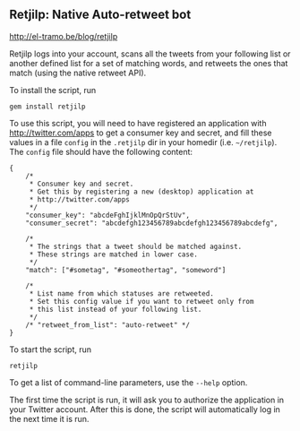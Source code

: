 Retjilp: Native Auto-retweet bot 
--------------------------------
<http://el-tramo.be/blog/retjilp>

Retjilp logs into your account, scans all the tweets from your following
list or another defined list for a set of matching words, and retweets 
the ones that match (using the native retweet API).
 
To install the script, run

    gem install retjilp

To use this script, you will need to have registered an application with
<http://twitter.com/apps> to get a consumer key and secret, and fill these 
values in a file `config` in the `.retjilp` dir in your homedir (i.e.
`~/retjilp`). The `config` file should have the following content:

    {
    	/*
    	 * Consumer key and secret.
    	 * Get this by registering a new (desktop) application at 
    	 * http://twitter.com/apps
    	 */
    	"consumer_key": "abcdeFghIjklMnOpQrStUv",
    	"consumer_secret": "abcdefgh123456789abcdefgh123456789abcdefg",
    
    	/*
    	 * The strings that a tweet should be matched against.
    	 * These strings are matched in lower case.
    	 */
    	"match": ["#sometag", "#someothertag", "someword"]
    
    	/*
    	 * List name from which statuses are retweeted.
    	 * Set this config value if you want to retweet only from 
    	 * this list instead of your following list.
    	 */
    	/* "retweet_from_list": "auto-retweet" */
    }

To start the script, run 

    retjilp
    
To get a list of command-line parameters, use the `--help` option.

The first time the script is run, it will ask you to authorize the application
in your Twitter account. After this is done, the script will automatically log
in the next time it is run.
